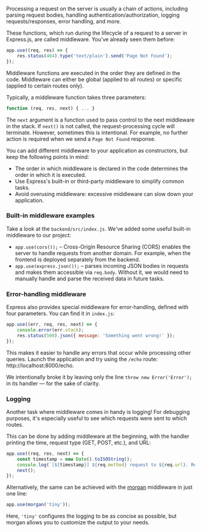 Processing a request on the server is usually a chain of actions, including
parsing request bodies, handling authentication/authorization, logging requests/responses, error handling, and more.

These functions, which run during the lifecycle of a request to a server in Express.js, are called middleware.
You've already seen them before: 

```js
app.use((req, res) => {
    res.status(404).type('text/plain').send('Page Not Found');
});
```

Middleware functions are executed in the order they are defined in the code. 
Middleware can either be global (applied to all routes) or specific (applied to certain routes only).


Typically, a middleware function takes three parameters:
```js
function (req, res, next) { ... }
```
The `next` argument is a function used to pass control to the next middleware in the stack.
If `next()` is not called, the request-processing cycle will terminate.
However, sometimes this is intentional. For example, no further action is required when we send a `Page Not Found` response. 

You can add different middleware to your application as constructors, but keep the following points in mind:
- The order in which middleware is declared in the code determines the order in which it is executed. 
- Use Express's built-in or third-party middleware to simplify common tasks.
- Avoid overusing middleware: excessive middleware can slow down your application.

### Built-in middleware examples
Take a look at the `backend/src/index.js`. We've added some useful built-in middleware to our project:
- `app.use(cors());` – Cross-Origin Resource Sharing (CORS) enables the server to handle requests from another domain. 
  For example, when the frontend is deployed separately from the backend.
- `app.use(express.json());` – parses incoming JSON bodies in requests and makes them accessible via `req.body`.
  Without it, we would need to manually handle and parse the received data in future tasks.

### Error-handling middleware
Express also provides special middleware for error-handling, defined with four parameters. You can find it in `index.js`:

```js
app.use((err, req, res, next) => {
    console.error(err.stack);
    res.status(500).json({ message: 'Something went wrong!' });
});
```

This makes it easier to handle any errors that occur while processing other queries.
Launch the application and try using the `/echo` route: http://localhost:8000/echo.

We intentionally broke it by leaving only the line `throw new Error('Error');` in its handler — for the sake of clarity.

### Logging
Another task where middleware comes in handy is logging!
For debugging purposes, it's especially useful to see which requests were sent to which routes.

This can be done by adding middleware at the beginning, with the handler printing the time, request type (GET, POST, etc.), and URL:

```js
app.use((req, res, next) => {
    const timestamp = new Date().toISOString();
    console.log(`[${timestamp}] ${req.method} request to ${req.url}. Re`);
    next();
});
```

Alternatively, the same can be achieved with the [morgan](https://expressjs.com/en/resources/middleware/morgan.html) middleware in just one line: 

```js
app.use(morgan('tiny'));
```

Here, `'tiny'` configures the logging to be as concise as possible, but morgan allows you to customize the output to your needs.

